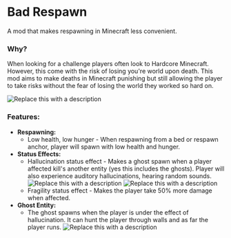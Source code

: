 # Bad Respawn
A mod that makes respawning in Minecraft less convenient.

### Why?
When looking for a challenge players often look to Hardcore Minecraft. However, this come with the risk of losing you're world upon death. This mod aims to make deaths in Minecraft punishing but still allowing the player to take risks without the fear of losing the world they worked so hard on.

![Replace this with a description](https://cdn.modrinth.com/data/cached_images/6bd9eaa8ab2a222f34bd72dc41756c58a085276d.png)

### Features:
* **Respawning:**
  * Low health, low hunger - When respawning from a bed or respawn anchor, player will spawn with low health and hunger.
* **Status Effects:**
  * Hallucination status effect - Makes a ghost spawn when a player affected kill's another entity (yes this includes the ghosts). Player will also experience auditory hallucinations, hearing random sounds.
    ![Replace this with a description](https://cdn.modrinth.com/data/cached_images/8fa69d0b347f359117ee370ae9f4432d1fffa9d8.png)
    ![Replace this with a description](https://cdn.modrinth.com/data/cached_images/14437b8aaae7cad795f040116eadcd7ebc817de9.png)
  * Fragility status effect - Makes the player take 50% more damage when affected.
* **Ghost Entity:**
  * The ghost spawns when the player is under the effect of hallucination. It can hunt the player through walls and as far the player runs.
    ![Replace this with a description](https://cdn.modrinth.com/data/cached_images/a70d411903724da6e21b54c42ff5a81b77e1c54c.png)